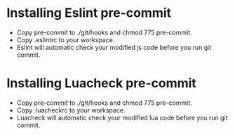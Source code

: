 # Installing Eslint pre-commit
+ Copy pre-commit to ./git/hooks and chmod 775 pre-commit.
+ Copy .eslintrc to your workspace.
+ Eslint will automatic check your modified js code before you run git commit.

# Installing Luacheck pre-commit
+ Copy pre-commit to ./git/hooks and chmod 775 pre-commit.
+ Copy .luacheckrc to your workspace.
+ Luacheck will automatic check your modified lua code before you run git commit.
